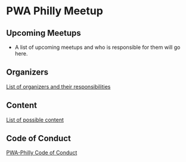 # PWA Philly Meetup

## Upcoming Meetups

* A list of upcoming meetups and who is responsible for them will go here.

## Organizers

[List of organizers and their responsibilities](organizers.md)

## Content

[List of possible content](content.md)

## Code of Conduct

[PWA-Philly Code of Conduct](code-of-conduct.md)